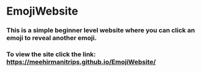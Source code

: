 # EmojiWebsite

### This is a simple beginner level website where you can click an emoji to reveal another emoji.

### To view the site click the link: https://meehirmanitrips.github.io/EmojiWebsite/
